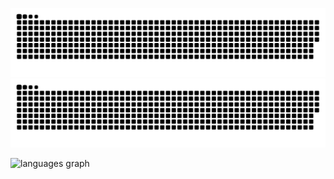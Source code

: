 
![github contribution grid snake animation](https://raw.githubusercontent.com/ax00z/ax00z/output/github-contribution-grid-snake-dark.svg#gh-dark-mode-only)![github contribution grid snake animation](https://raw.githubusercontent.com/ax00z/ax00z/output/github-contribution-grid-snake.svg#gh-light-mode-only)



<a>
<img align="left" src="https://github-readme-stats.vercel.app/api/top-langs?locale=en&hide_title=false&card_width=820&langs_count=9&theme=github_dark&hide_border=true&username=ax00z" height="250" alt="languages graph"  />
</a>
